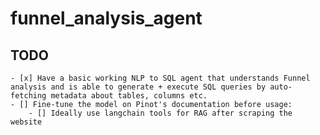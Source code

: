 # funnel_analysis_agent

## TODO

    - [x] Have a basic working NLP to SQL agent that understands Funnel analysis and is able to generate + execute SQL queries by auto-fetching metadata about tables, columns etc.
    - [] Fine-tune the model on Pinot's documentation before usage:
        - [] Ideally use langchain tools for RAG after scraping the website
